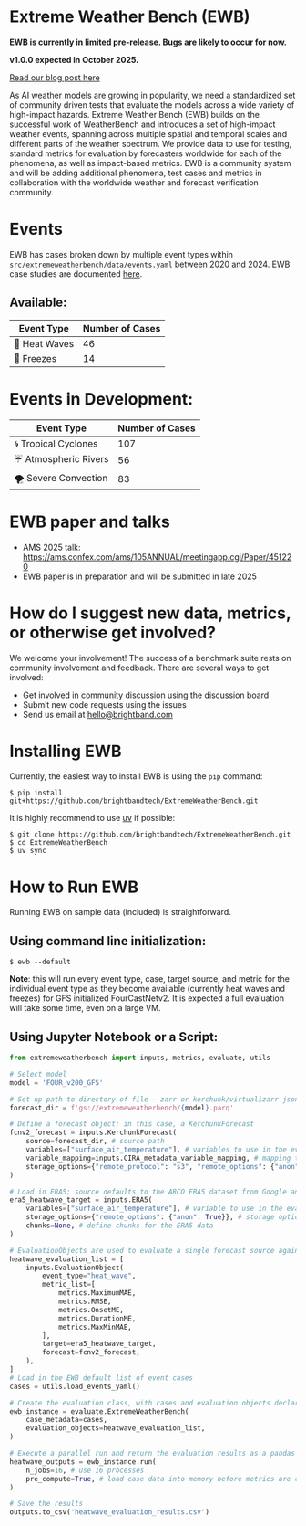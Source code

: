 # Extreme Weather Bench (EWB)

**EWB is currently in limited pre-release. Bugs are likely to occur for now.**

**v1.0.0 expected in October 2025.**

[Read our blog post here](https://www.brightband.com/blog/extreme-weather-bench)

As AI weather models are growing in popularity, we need a standardized set of community driven tests that evaluate the models across a wide variety of high-impact hazards. Extreme Weather Bench (EWB) builds on the successful work of WeatherBench and introduces a set of high-impact weather events, spanning across multiple spatial and temporal scales and different parts of the weather spectrum. We provide data to use for testing, standard metrics for evaluation by forecasters worldwide for each of the phenomena, as well as impact-based metrics. EWB is a community system and will be adding additional phenomena, test cases and metrics in collaboration with the worldwide weather and forecast verification community.

# Events
EWB has cases broken down by multiple event types within `src/extremeweatherbench/data/events.yaml` between 2020 and 2024. EWB case studies are documented [here](docs/events/AllCaseStudies.md).  

## Available:
| Event Type | Number of Cases |
| ---------- | --------------- | 
| 🌇 Heat Waves | 46 |
| 🧊 Freezes | 14 |

# Events in Development:
| Event Type | Number of Cases |
| ---------- | --------------- | 
| 🌀 Tropical Cyclones | 107 |
| ☔️ Atmospheric Rivers | 56 |
| 🌪️ Severe Convection | 83 | 


# EWB paper and talks

* AMS 2025 talk: https://ams.confex.com/ams/105ANNUAL/meetingapp.cgi/Paper/451220
* EWB paper is in preparation and will be submitted in late 2025

# How do I suggest new data, metrics, or otherwise get involved?

We welcome your involvement!  The success of a benchmark suite rests on community involvement and feedback. There are several ways to get involved:

* Get involved in community discussion using the discussion board
* Submit new code requests using the issues
* Send us email at hello@brightband.com 

# Installing EWB

Currently, the easiest way to install EWB is using the ```pip``` command:

```shell
$ pip install git+https://github.com/brightbandtech/ExtremeWeatherBench.git
```

It is highly recommend to use [uv](https://docs.astral.sh/uv/) if possible:

```shell
$ git clone https://github.com/brightbandtech/ExtremeWeatherBench.git
$ cd ExtremeWeatherBench
$ uv sync
```
# How to Run EWB

Running EWB on sample data (included) is straightforward. 

## Using command line initialization:

```shell
$ ewb --default
```
**Note**: this will run every event type, case, target source, and metric for the individual event type as they become available (currently heat waves and freezes) for GFS initialized FourCastNetv2. It is expected a full evaluation will take some time, even on a large VM.
## Using Jupyter Notebook or a Script:
 
```python
from extremeweatherbench import inputs, metrics, evaluate, utils

# Select model
model = 'FOUR_v200_GFS'

# Set up path to directory of file - zarr or kerchunk/virtualizarr json/parquet
forecast_dir = f'gs://extremeweatherbench/{model}.parq'

# Define a forecast object; in this case, a KerchunkForecast
fcnv2_forecast = inputs.KerchunkForecast(
    source=forecast_dir, # source path
    variables=["surface_air_temperature"], # variables to use in the evaluation
    variable_mapping=inputs.CIRA_metadata_variable_mapping, # mapping to use for variables in forecast dataset to EWB variable names
    storage_options={"remote_protocol": "s3", "remote_options": {"anon": True}}, # storage options for access
)

# Load in ERA5; source defaults to the ARCO ERA5 dataset from Google and variable mapping is provided by default as well
era5_heatwave_target = inputs.ERA5(
    variables=["surface_air_temperature"], # variable to use in the evaluation
    storage_options={"remote_options": {"anon": True}}, # storage options for access
    chunks=None, # define chunks for the ERA5 data
)

# EvaluationObjects are used to evaluate a single forecast source against a single target source with a defined event type. Event types are declared with each case. One or more metrics can be evaluated with each EvaluationObject.
heatwave_evaluation_list = [
    inputs.EvaluationObject(
        event_type="heat_wave",
        metric_list=[
            metrics.MaximumMAE,
            metrics.RMSE,
            metrics.OnsetME,
            metrics.DurationME,
            metrics.MaxMinMAE,
        ],
        target=era5_heatwave_target,
        forecast=fcnv2_forecast,
    ),
]
# Load in the EWB default list of event cases
cases = utils.load_events_yaml()

# Create the evaluation class, with cases and evaluation objects declared
ewb_instance = evaluate.ExtremeWeatherBench(
    case_metadata=cases,
    evaluation_objects=heatwave_evaluation_list,
)

# Execute a parallel run and return the evaluation results as a pandas DataFrame
heatwave_outputs = ewb_instance.run(
    n_jobs=16, # use 16 processes
    pre_compute=True, # load case data into memory before metrics are computed. Useful with smaller evaluation datasets with many metrics
)

# Save the results
outputs.to_csv('heatwave_evaluation_results.csv')
```